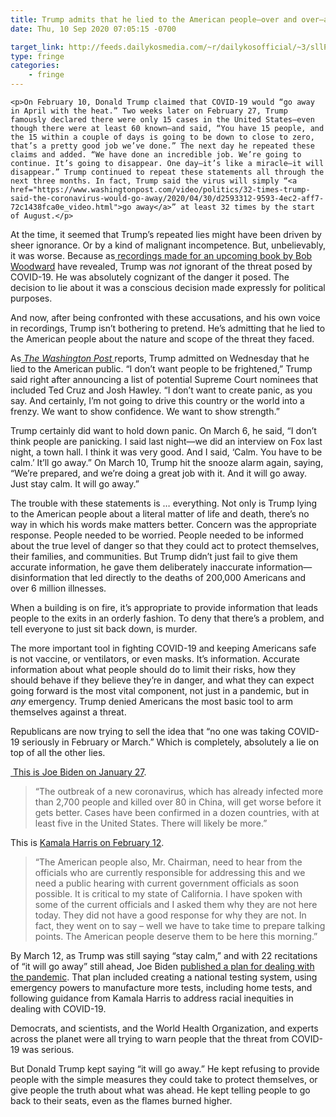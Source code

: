```yaml
---
title: Trump admits that he lied to the American people—over and over—about the danger from COVID-19
date: Thu, 10 Sep 2020 07:05:15 -0700

target_link: http://feeds.dailykosmedia.com/~r/dailykosofficial/~3/sllPMhI5_zQ/-Trump-admits-that-he-lied-to-the-American-people-over-and-over-about-the-danger-from-COVID-19
type: fringe
categories:
    - fringe
---
```

    <p>On February 10, Donald Trump claimed that COVID-19 would “go away in April with the heat.” Two weeks later on February 27, Trump famously declared there were only 15 cases in the United States—even though there were at least 60 known—and said, “You have 15 people, and the 15 within a couple of days is going to be down to close to zero, that’s a pretty good job we’ve done.” The next day he repeated these claims and added. “We have done an incredible job. We’re going to continue. It’s going to disappear. One day—it’s like a miracle—it will disappear.” Trump continued to repeat these statements all through the next three months. In fact, Trump said the virus will simply “<a href="https://www.washingtonpost.com/video/politics/32-times-trump-said-the-coronavirus-would-go-away/2020/04/30/d2593312-9593-4ec2-aff7-72c1438fca0e_video.html">go away</a>” at least 32 times by the start of August.</p>

<p>At the time, it seemed that Trump’s repeated lies might have been driven by sheer ignorance. Or by a kind of malignant incompetence. But, unbelievably, it was worse. Because as<a href="https://www.dailykos.com/stories/2020/9/9/1976133/-Trump-admits-he-deliberately-played-down-the-threat-of-COVID-19-despite-knowing-that-it-was-deadly"> recordings made for an upcoming book by Bob Woodward</a> have revealed, Trump was <em>not</em> ignorant of the threat posed by COVID-19. He was absolutely cognizant of the danger it posed. The decision to lie about it was a conscious decision made expressly for political purposes.</p>


<p>And now, after being confronted with these accusations, and his own voice in recordings, Trump isn’t bothering to pretend. He’s admitting that he lied to the American people about the nature and scope of the threat they faced.</p>

<p>As<em><a href="https://www.washingtonpost.com/politics/trump-reaction-woodward-interview-coronavirus/2020/09/09/fc21e67e-f2ca-11ea-b796-2dd09962649c_story.html"> The Washington Post </a></em>reports, Trump admitted on Wednesday that he lied to the American public.&nbsp;“I don’t want people to be frightened,” Trump said right after announcing a list of potential Supreme Court nominees that included Ted Cruz and Josh Hawley.&nbsp;“I don’t want to create panic, as you say. And certainly, I’m not going to drive this country or the world into a frenzy. We want to show confidence. We want to show strength.”</p>

<p>Trump certainly did want to hold down&nbsp;panic. On March 6, he said, “I don’t think people are panicking. I said last night—we did an interview on Fox last night, a town hall. I think it was very good. And I said, ‘Calm. You have to be calm.’ It’ll go away.” On March 10, Trump hit the snooze alarm again, saying, “We’re prepared, and we’re doing a great job with it. And it will go away. Just stay calm. It will go away.”</p>

<p>The trouble with these statements is …&nbsp;everything. Not only is Trump lying to the American people about a literal matter of life and death, there’s no way in which his words make matters better. Concern was the appropriate response. People needed to be worried. People needed to be informed about the true level of danger so that they could act to protect themselves, their families, and communities. But Trump didn’t just fail to give them accurate information, he gave them deliberately inaccurate information—disinformation that led directly to the deaths of 200,000 Americans and over 6 million illnesses.&nbsp;</p>

<p>When a building is on fire, it’s appropriate to provide information that leads people to the exits in an orderly fashion. To deny that there’s a problem, and tell everyone to just sit back down, is murder.</p>

<p>The more important tool in fighting COVID-19 and keeping Americans safe is not vaccine, or ventilators, or even masks. It’s information. Accurate information about what people should do to limit their risks, how they should behave if they believe they’re in danger, and what they can expect going forward is the most vital component, not just in a pandemic, but in <em>any</em> emergency. Trump denied Americans the most basic tool to arm themselves against a threat.</p>

<p>Republicans are now trying to sell the idea that “no one was taking COVID-19 seriously in February or March.”&nbsp;Which is completely, absolutely a lie on top of all the other lies.</p>

<p><a href="https://www.usatoday.com/story/opinion/2020/01/27/coronavirus-donald-trump-made-us-less-prepared-joe-biden-column/4581710002/">&nbsp;This is Joe Biden on January 27</a>.</p>

<blockquote>
<p>“The outbreak of a new coronavirus, which has already infected more than 2,700 people and killed over 80 in China, will get worse before it gets better. Cases have been confirmed in a dozen countries, with at least five in the United States. There will likely be more.”</p>
</blockquote>

<div>
<p>This is <a href="https://www.harris.senate.gov/news/press-releases/video-harris-demands-coronavirus-hearing-with-trump-administration-officials">Kamala Harris on February 12</a>.</p>

<blockquote>
<p>“The American people also, Mr. Chairman, need to hear from the officials who are currently responsible for addressing this and we need a public hearing with current government officials as soon possible. It is critical to my state of California. I have spoken with some of the current officials and I asked them why they are not here today. They did not have a good response for why they are not. In fact, they went on to say – well we have to take time to prepare talking points. The American people deserve them to be here this morning.”</p>
</blockquote>

<p>By March 12, as Trump was still saying “stay calm,” and with 22 recitations of “it will go away” still ahead, Joe Biden <a href="https://joebiden.com/covid19/">published a plan for dealing with the pandemic</a>. That plan included creating a national testing system, using emergency powers to manufacture more tests, including home tests, and following guidance from Kamala Harris to address racial inequities in dealing with COVID-19.&nbsp;</p>

<p>Democrats, and scientists, and the World Health Organization, and experts across the planet were all trying to warn people that the threat from COVID-19 was serious.&nbsp;</p>

<p>But Donald Trump kept saying “it will go away.” He kept refusing to provide people with the simple measures they could take to protect themselves, or give people the truth about what was ahead. He kept telling people to go back to their seats, even as the flames burned higher.</p>
</div><img src="http://feeds.feedburner.com/~r/dailykosofficial/~4/sllPMhI5_zQ" height="1" width="1" alt=""/> 